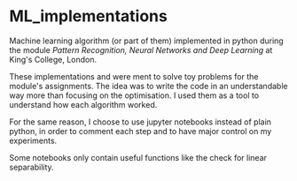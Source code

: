 <h1>ML_implementations</h1>
<p>
	Machine learning algorithm (or part of them) implemented in python during the module <i>Pattern Recognition, Neural Networks and Deep Learning</i> at King's College, London.
</p>
<p>
	These implementations and were ment to solve toy problems for the module's assignments. The idea was to write the code in an understandable way more than focusing on the optimisation. I used them as a tool to understand how each algorithm worked.
</p>
<p>
	For the same reason, I choose to use jupyter notebooks instead of plain python, in order to comment each step and to have major control on my experiments.
</p>
<p>
	Some notebooks only contain useful functions like the check for linear separability.
</p>